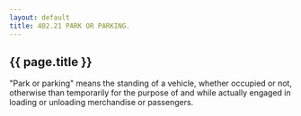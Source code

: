 ```yaml
---
layout: default 
title: 402.21 PARK OR PARKING.
---
```


{{ page.title }}
----------------

"Park or parking" means the standing of a vehicle, whether occupied or
not, otherwise than temporarily for the purpose of and while actually
engaged in loading or unloading merchandise or passengers.
